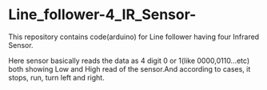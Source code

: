 # Line_follower-4_IR_Sensor-
This repository contains code(arduino) for Line follower having four Infrared Sensor.

Here sensor basically reads the data as 4 digit 0 or 1(like 0000,0110...etc) both showing Low and High read of the sensor.And according to cases, it stops, run, turn left and right.
